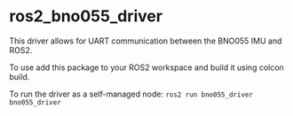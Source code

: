 # ros2_bno055_driver
This driver allows for UART communication between the BNO055 IMU and ROS2. 

To use add this package to your ROS2 workspace and build it using colcon build.

To run the driver as a self-managed node:
``ros2 run bno055_driver bno055_driver``
